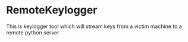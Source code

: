 # RemoteKeylogger
This is keylogger tool which will stream keys from a victim machine to a remote python server
